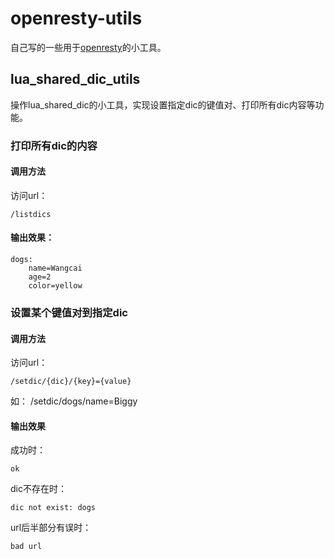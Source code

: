 # openresty-utils

自己写的一些用于[openresty](https://github.com/openresty/)的小工具。

## lua_shared_dic_utils

操作lua_shared_dic的小工具，实现设置指定dic的键值对、打印所有dic内容等功能。

### 打印所有dic的内容

#### 调用方法

访问url：

    /listdics

#### 输出效果：

    dogs:
        name=Wangcai
        age=2
        color=yellow


### 设置某个键值对到指定dic

#### 调用方法

访问url：

    /setdic/{dic}/{key}={value}

如：
    /setdic/dogs/name=Biggy

#### 输出效果

成功时：

    ok

dic不存在时：

    dic not exist: dogs
    
url后半部分有误时：

    bad url

